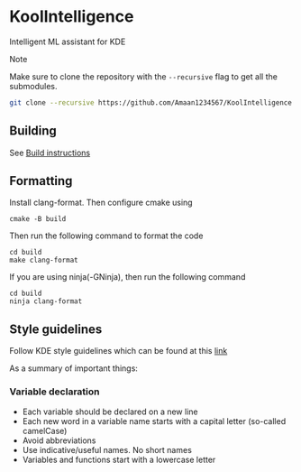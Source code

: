 # KoolIntelligence
Intelligent ML assistant for KDE

> [!NOTE]
> Make sure to clone the repository with the `--recursive` flag to get all the submodules.
> ```bash
> git clone --recursive https://github.com/Amaan1234567/KoolIntelligence
> ```  

## Building

See [Build instructions](docs/BuildInstructions.md)

## Formatting

Install clang-format.
Then configure cmake using
```
cmake -B build
```

Then run the following command to format the code
```
cd build
make clang-format
```

If you are using ninja(-GNinja), then run the following command
```
cd build
ninja clang-format
```

## Style guidelines

Follow KDE style guidelines which can be found at this [link](https://community.kde.org/Policies/Frameworks_Coding_Style)

As a summary of important things:


### Variable declaration
* Each variable should be declared on a new line
* Each new word in a variable name starts with a capital letter (so-called camelCase)
* Avoid abbreviations
* Use indicative/useful names. No short names
* Variables and functions start with a lowercase letter
